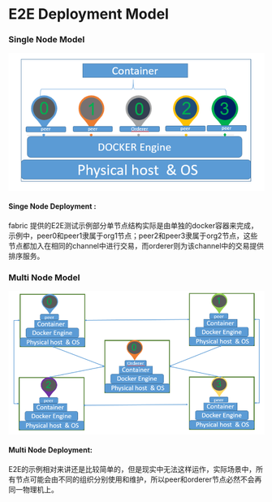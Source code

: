 E2E Deployment Model
=====================================

### Single Node Model
![png](../images/SingleNode.png)

#### Singe Node Deployment :
  fabric 提供的E2E测试示例部分单节点结构实际是由单独的docker容器来完成，示例中，peer0和peer1隶属于org1节点；peer2和peer3隶属于org2节点，这些节点都加入在相同的channel中进行交易，而orderer则为该channel中的交易提供排序服务。


  ###  Multi Node Model
![png](../images/MultiNode.PNG)

#### Multi Node Deployment:
E2E的示例相对来讲还是比较简单的，但是现实中无法这样运作，实际场景中，所有节点可能会由不同的组织分别使用和维护，所以peer和orderer节点必然不会再同一物理机上。
